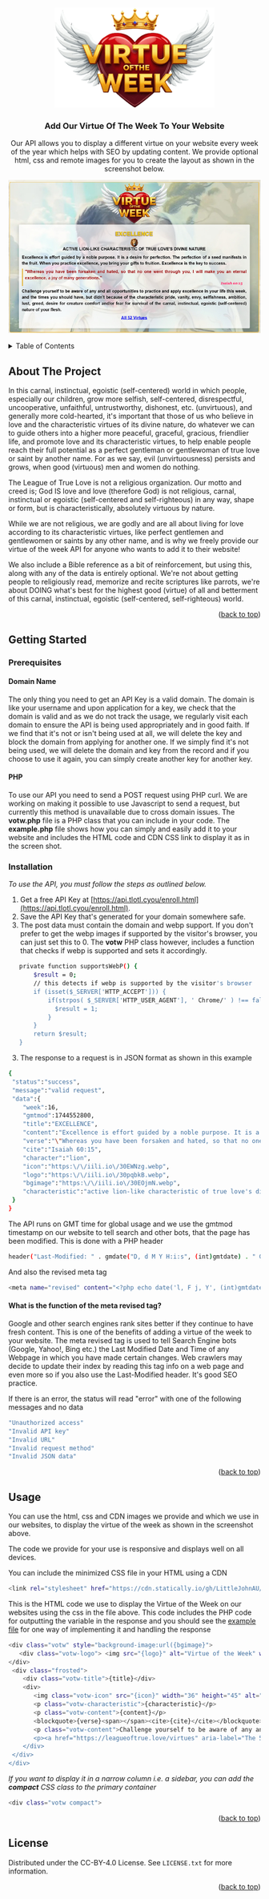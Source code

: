 <a id="readme-top"></a>

<!-- PROJECT LOGO -->
<br />
<div align="center">
  <a href="https://github.com/LittleJohnAU/votw">
    <img src="images/votw-badge.png" alt="Logo" width="319" height="200">
  </a>

  <h3 align="center">Add Our Virtue Of The Week To Your Website</h3>

  <p align="center">
    Our API allows you to display a different virtue on your website every week of the year which helps with SEO by updating content. We provide optional html, css and remote images for you to create the layout as shown in the screenshot below.
  </p>
<p>
<img src="images/votw-screenshot1.jpg" alt="Screen Shot" style="max-width: 100%;">
</p>
</div>

<!-- TABLE OF CONTENTS -->
<details>
  <summary>Table of Contents</summary>
  <ol>
    <li>
      <a href="#about-the-project">About The Project</a>
    </li>
    <li>
      <a href="#getting-started">Getting Started</a>
      <ul>
        <li><a href="#prerequisites">Prerequisites</a></li>
        <li><a href="#installation">Installation</a></li>
      </ul>
    </li>
    <li><a href="#usage">Usage</a></li>
    <li><a href="#license">License</a></li>
  </ol>
</details>



<!-- ABOUT THE PROJECT -->
## About The Project
In this carnal, instinctual, egoistic (self-centered) world in which people, especially our children, grow more selfish, self-centered, disrespectful, uncooperative, unfaithful, untrustworthy, dishonest, etc. (unvirtuous), and generally more cold-hearted, it's important that those of us who believe in love and the characteristic virtues of its divine nature, do whatever we can to guide others into a higher more peaceful, graceful, gracious, friendlier life, and promote love and its characteristic virtues, to help enable people reach their full potential as a perfect gentleman or gentlewoman of true love or saint by another name. For as we say, evil (unvirtuousness) persists and grows, when good (virtuous) men and women do nothing.

The League of True Love is not a religious organization. Our motto and creed is; God IS love and love (therefore God) is not religious, carnal, instinctual or egoistic (self-centered and self-righteous) in any way, shape or form, but is characteristically, absolutely virtuous by nature.

While we are not religious, we are godly and are all about living for love according to its characteristic virtues, like perfect gentlemen and gentlewomen or saints by any other name, and is why we freely provide our virtue of the week API for anyone who wants to add it to their website!

We also include a Bible reference as a bit of reinforcement, but using this, along with any of the data is entirely optional. We're not about getting people to religiously read, memorize and recite scriptures like parrots, we're about DOING what's best for the highest good (virtue) of all and betterment of this carnal, instinctual, egoistic (self-centered, self-righteous) world.

<p align="right">(<a href="#readme-top">back to top</a>)</p>

<!-- GETTING STARTED -->
## Getting Started

### Prerequisites

#### Domain Name
The only thing you need to get an API Key is a valid domain. The domain is like your username and upon application for a key, we check that the domain is valid and as we do not track the usage, we regularly visit each domain to ensure the API is being used appropriately and in good faith. If we find that it's not or isn't being used at all, we will delete the key and block the domain from applying for another one. If we simply find it's not being used, we will delete the domain and key from the record and if you choose to use it again, you can simply create another key for another key. 

#### PHP
To use our API you need to send a POST request using PHP curl. We are working on making it possible to use Javascript to send a request, but currently this method is unavailable due to cross domain issues. The **votw.php** file is a PHP class that you can include in your code. The **example.php** file shows how you can simply and easily add it to your website and includes the HTML code and CDN CSS link to display it as in the screen shot.

### Installation

_To use the API, you must follow the steps as outlined below._

1. Get a free API Key at [https://api.tlotl.cyou/enroll.html](https://api.tlotl.cyou/enroll.html).
2. Save the API Key that's generated for your domain somewhere safe.
3. The post data must contain the domain and webp support. If you don't prefer to get the webp images if supported by the visitor's browser, you can just set this to 0. The **votw** PHP class however, includes a function that checks if webp is supported and sets it accordingly.
 ```sh
    private function supportsWebP() {
        $result = 0;
        // this detects if webp is supported by the visitor's browser
        if (isset($_SERVER['HTTP_ACCEPT'])) {
            if(strpos( $_SERVER['HTTP_USER_AGENT'], ' Chrome/' ) !== false ) {
              $result = 1;
            }
        }
        return $result;
    }
 ```
3. The response to a request is in JSON format as shown in this example
  ```sh
{
   "status":"success",
   "message":"valid request",
   "data":{
      "week":16,
      "gmtmod":1744552800,
      "title":"EXCELLENCE",
      "content":"Excellence is effort guided by a noble purpose. It is a desire for perfection. The perfection of a seed manifests in the fruit. When you practice excellence, you bring your gifts to fruition. Excellence is the key to success.",
      "verse":"\"Whereas you have been forsaken and hated, so that no one went through you, I will make you an eternal excellence, a joy of many generations.\"",
      "cite":"Isaiah 60:15",
      "character":"lion",
      "icon":"https:\/\/iili.io\/30EWNzg.webp",
      "logo":"https:\/\/iili.io\/30pqbkB.webp",
      "bgimage":"https:\/\/iili.io\/30EOjmN.webp",
      "characteristic":"active lion-like characteristic of true love's divine nature"
   }
}
  ```
The API runs on GMT time for global usage and we use the gmtmod timestamp on our website to tell search and other bots, that the page has been modified. This is done with a PHP header
 ```sh
header("Last-Modified: " . gmdate("D, d M Y H:i:s", (int)gmtdate) . " GMT");
 ```
And also the revised meta tag
 ```sh
<meta name="revised" content="<?php echo date('l, F j, Y', (int)gmtdate?>">
 ```

#### What is the function of the meta revised tag?
Google and other search engines rank sites better if they continue to have fresh content. This is one of the benefits of adding a virtue of the week to your website. The meta revised tag is used to tell Search Engine bots (Google, Yahoo!, Bing etc.) the Last Modified Date and Time of any Webpage in which you have made certain changes. Web crawlers may decide to update their index by reading this tag info on a web page and even more so if you also use the Last-Modified header. It's good SEO practice.

If there is an error, the status will read "error" with one of the following messages and no data
 ```sh
"Unauthorized access"
"Invalid API key"
"Invalid URL"
"Invalid request method"
"Invalid JSON data"
 ```
<p align="right">(<a href="#readme-top">back to top</a>)</p>

<!-- USAGE EXAMPLES -->
## Usage
You can use the html, css and CDN images we provide and which we use in our websites, to display the virtue of the week as shown in the screenshot above.

The code we provide for your use is responsive and displays well on all devices.

You can include the minimized CSS file in your HTML using a CDN
 ```sh
<link rel="stylesheet" href="https://cdn.statically.io/gh/LittleJohnAU/votw/refs/heads/main/votw.min.css">
 ```
This is the HTML code we use to display the Virtue of the Week on our websites using the css in the file above. This code includes the PHP code for outputting the variable in the response and you should see the [example file](example.php) for one way of implementing it and handling the response
 ```sh
<div class="votw" style="background-image:url({bgimage}">
    <div class="votw-logo"> <img src="{logo}" alt="Virtue of the Week" width="319" height="200" loading="lazy">
</div>
  <div class="frosted">
     <div class="votw-title">{title}</div>
     <div>
        <img class="votw-icon" src="{icon}" width="36" height="45" alt="{character}">
        <p class="votw-characteristic">{characteristic}</p>
        <p class="votw-content">{content}</p>
        <blockquote>{verse}<span></span><cite>{cite}</cite></blockquote>
        <p class="votw-content">Challenge yourself to be aware of any and all opportunities to practice and apply {title|strtolower} in your life this week, and the times you should have, but didn't because of the characteristic pride, vanity, envy, selfishness, ambition, lust, greed, desire for creature comfort and/or fear for survival of the carnal, instinctual, egoistic (self-centered) nature of your flesh.</p>
        <p><a href="https://leagueoftrue.love/virtues" aria-label="The 52 virtues of true love">All 52 Virtues</a></p>
     </div>
  </div>
</div>
 ```

_If you want to display it in a narrow column i.e. a sidebar, you can add the **compact** CSS class to the primary container_
  ```sh
<div class="votw compact">
  ```

<p align="right">(<a href="#readme-top">back to top</a>)</p>


<!-- LICENSE -->
## License

Distributed under the CC-BY-4.0 License. See `LICENSE.txt` for more information.

<p align="right">(<a href="#readme-top">back to top</a>)</p>

